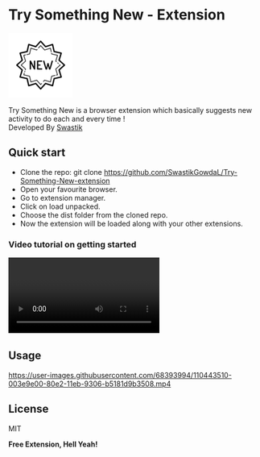 <h1 class="code-line" data-line-start=0 data-line-end=1 ><a id="Try_Something_New__Extension_0"></a>Try Something New - Extension</h1>
<p class="has-line-data" data-line-start="2" data-line-end="3"><a href="#"><img src="dist/Icon-128.png" alt="TSM-Ext"></a></p>
<p class="has-line-data" data-line-start="5" data-line-end="7">Try Something New is a browser extension which basically suggests new activity to do each and every time !<br>
Developed By <a href="https://swastikgowdal.github.io/SwastikGowda-Portfolio/">Swastik</a></p>
<h2 class="code-line" data-line-start=8 data-line-end=9 ><a id="Quick_start_8"></a>Quick start</h2>
<ul>
<li class="has-line-data" data-line-start="10" data-line-end="11">Clone the repo: git clone <a href="https://github.com/SwastikGowdaL/Try-Something-New-extension">https://github.com/SwastikGowdaL/Try-Something-New-extension</a></li>
<li class="has-line-data" data-line-start="11" data-line-end="12">Open your favourite browser.</li>
<li class="has-line-data" data-line-start="12" data-line-end="13">Go to extension manager.</li>
<li class="has-line-data" data-line-start="13" data-line-end="14">Click on load unpacked.</li>
<li class="has-line-data" data-line-start="14" data-line-end="15">Choose the dist folder from the cloned repo.</li>
<li class="has-line-data" data-line-start="15" data-line-end="17">Now the extension will be loaded along with your other extensions.</li>
</ul>
<h3 class="code-line" data-line-start=17 data-line-end=18 ><a id="Video_tutorial_on_getting_started_17"></a>Video tutorial on getting started</h3>

![HEllo](https://user-images.githubusercontent.com/68393994/110443472-f3ba4580-80e1-11eb-8c47-e1465b508c24.mp4)


<h2 class="code-line" data-line-start=21 data-line-end=22 ><a id="Usage_21"></a>Usage</h2>

https://user-images.githubusercontent.com/68393994/110443510-003e9e00-80e2-11eb-9306-b5181d9b3508.mp4


<h2 class="code-line" data-line-start=25 data-line-end=26 ><a id="License_25"></a>License</h2>
<p class="has-line-data" data-line-start="27" data-line-end="28">MIT</p>
<p class="has-line-data" data-line-start="29" data-line-end="30"><strong>Free Extension, Hell Yeah!</strong></p>
